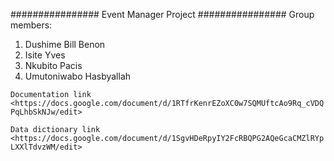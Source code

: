 ################
Event Manager Project
################
Group members:
1. Dushime Bill Benon
2. Isite Yves
3. Nkubito Pacis
4. Umutoniwabo Hasbyallah

`Documentation link <https://docs.google.com/document/d/1RTfrKenrEZoXC0w7SQMUftcAo9Rq_cVDQPqLhbSkNJw/edit>`

`Data dictionary link <https://docs.google.com/document/d/1SgvHDeRpyIY2FcRBQPG2AQeGcaCMZlRYpLXXlTdvzWM/edit>`